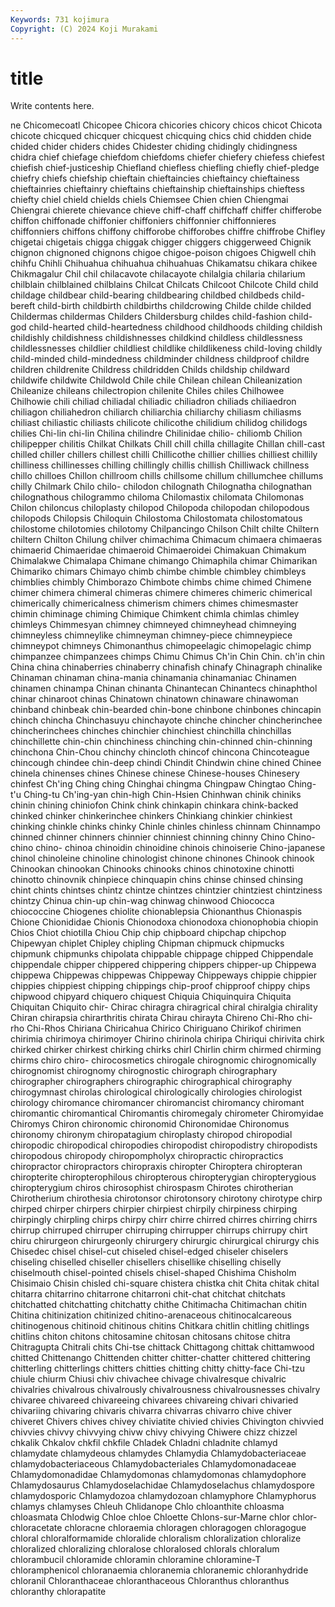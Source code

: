 ```yaml
---
Keywords: 731 kojimura
Copyright: (C) 2024 Koji Murakami
---
```


# title

Write contents here.



ne Chicomecoatl Chicopee Chicora chicories chicory chicos
chicot Chicota chicote chicqued chicquer chicquest chicquing chics chid chidden
chide chided chider chiders chides Chidester chiding chidingly chidingness chidra
chief chiefage chiefdom chiefdoms chiefer chiefery chiefess chiefest chiefish chief-justiceship
Chiefland chiefless chiefling chiefly chief-pledge chiefry chiefs chiefship chieftain chieftaincies
chieftaincy chieftainess chieftainries chieftainry chieftains chieftainship chieftainships chieftess chiefty chiel
chield chields chiels Chiemsee Chien chien Chiengmai Chiengrai chierete chievance
chieve chiff-chaff chiffchaff chiffer chifferobe chiffon chiffonade chiffonier chiffoniers chiffonnier
chiffonnieres chiffonniers chiffons chiffony chifforobe chifforobes chiffre chiffrobe Chifley chigetai
chigetais chigga chiggak chigger chiggers chiggerweed Chignik chignon chignoned chignons
chigoe chigoe-poison chigoes Chigwell chih chihfu Chihli Chihuahua chihuahua chihuahuas
Chikamatsu chikara chikee Chikmagalur Chil chil chilacavote chilacayote chilalgia chilaria
chilarium chilblain chilblained chilblains Chilcat Chilcats Chilcoot Chilcote Child child
childage childbear child-bearing childbearing childbed childbeds child-bereft child-birth childbirth childbirths
childcrowing Childe childe childed Childermas childermas Childers Childersburg childes child-fashion
child-god child-hearted child-heartedness childhood childhoods childing childish childishly childishness childishnesses
childkind childless childlessness childlessnesses childlier childliest childlike childlikeness child-loving childly
child-minded child-mindedness childminder childness childproof childre children childrenite Childress childridden
Childs childship childward childwife childwite Childwold Chile chile Chilean chilean
Chileanization Chileanize chileans chilectropion chilenite Chiles chiles Chilhowee Chilhowie chili
chiliad chiliadal chiliadic chiliadron chiliads chiliaedron chiliagon chiliahedron chiliarch chiliarchia
chiliarchy chiliasm chiliasms chiliast chiliastic chiliasts chilicote chilicothe chilidium chilidog
chilidogs chilies Chi-lin chi-lin Chilina chilindre Chilinidae chilio- chiliomb Chilion
chilipepper chilitis Chilkat Chilkats Chill chill chilla chillagite Chillan chill-cast
chilled chiller chillers chillest chilli Chillicothe chillier chillies chilliest chillily
chilliness chillinesses chilling chillingly chillis chillish Chilliwack chillness chillo chilloes
Chillon chillroom chills chillsome chillum chillumchee chillums chilly Chilmark Chilo
chilo- chilodon chilognath Chilognatha chilognathan chilognathous chilogrammo chiloma Chilomastix chilomata
Chilomonas Chilon chiloncus chiloplasty chilopod Chilopoda chilopodan chilopodous chilopods Chilopsis
Chiloquin Chilostoma Chilostomata chilostomatous chilostome chilotomies chilotomy Chilpancingo Chilson Chilt
chilte Chiltern chiltern Chilton Chilung chilver chimachima Chimacum chimaera chimaeras
chimaerid Chimaeridae chimaeroid Chimaeroidei Chimakuan Chimakum Chimalakwe Chimalapa Chimane chimango
Chimaphila chimar Chimarikan Chimariko chimars Chimayo chimb chimbe chimble chimbley
chimbleys chimblies chimbly Chimborazo Chimbote chimbs chime chimed Chimene chimer
chimera chimeral chimeras chimere chimeres chimeric chimerical chimerically chimericalness chimerism
chimers chimes chimesmaster chimin chiminage chiming Chimique Chimkent chimla chimlas
chimley chimleys Chimmesyan chimney chimneyed chimneyhead chimneying chimneyless chimneylike chimneyman
chimney-piece chimneypiece chimneypot chimneys Chimonanthus chimopeelagic chimopelagic chimp chimpanzee chimpanzees
chimps Chimu Chimus Ch'in Chin Chin. ch'in chin China china
chinaberries chinaberry chinafish chinafy Chinagraph chinalike Chinaman chinaman china-mania chinamania
chinamaniac Chinamen chinamen chinampa Chinan chinanta Chinantecan Chinantecs chinaphthol chinar
chinaroot chinas Chinatown chinatown chinaware chinawoman chinband chinbeak chin-bearded chin-bone
chinbone chinbones chincapin chinch chincha Chinchasuyu chinchayote chinche chincher chincherinchee
chincherinchees chinches chinchier chinchiest chinchilla chinchillas chinchillette chin-chin chinchiness chinching
chin-chinned chin-chinning chinchona Chin-Chou chinchy chincloth chincof chincona Chincoteague chincough
chindee chin-deep chindi Chindit Chindwin chine chined Chinee chinela chinenses
chines Chinese chinese Chinese-houses Chinesery chinfest Ch'ing Ching ching Chinghai
chingma Chingpaw Chingtao Ching-t'u Ching-tu Ch'ing-yan chin-high Chin-Hsien Chinhwan chinik
chiniks chinin chining chiniofon Chink chink chinkapin chinkara chink-backed chinked
chinker chinkerinchee chinkers Chinkiang chinkier chinkiest chinking chinkle chinks chinky
Chinle chinles chinless chinnam Chinnampo chinned chinner chinners chinnier chinniest
chinning chinny Chino Chino- chino chino- chinoa chinoidin chinoidine chinois
chinoiserie Chino-japanese chinol chinoleine chinoline chinologist chinone chinones Chinook chinook
Chinookan chinookan Chinooks chinooks chinos chinotoxine chinotti chinotto chinovnik chinpiece
chinquapin chins chinse chinsed chinsing chint chints chintses chintz chintze
chintzes chintzier chintziest chintziness chintzy Chinua chin-up chin-wag chinwag chinwood
Chiococca chiococcine Chiogenes chiolite chionablepsia Chionanthus Chionaspis Chione Chionididae Chionis
Chionodoxa chionodoxa chionophobia chiopin Chios Chiot chiotilla Chiou Chip chip
chipboard chipchap chipchop Chipewyan chiplet Chipley chipling Chipman chipmuck chipmucks
chipmunk chipmunks chipolata chippable chippage chipped Chippendale chippendale chipper chippered
chippering chippers chipper-up Chippewa chippewa Chippewas chippewas Chippeway Chippeways chippie
chippier chippies chippiest chipping chippings chip-proof chipproof chippy chips chipwood
chipyard chiquero chiquest Chiquia Chiquinquira Chiquita Chiquitan Chiquito chir- Chirac
chiragra chiragrical chiral chiralgia chirality Chiran chirapsia chirarthritis chirata Chirau
chirayta Chireno Chi-Rho chi-rho Chi-Rhos Chiriana Chiricahua Chirico Chiriguano Chirikof
chirimen chirimia chirimoya chirimoyer Chirino chirinola chiripa Chiriqui chirivita chirk
chirked chirker chirkest chirking chirks chirl Chirlin chirm chirmed chirming
chirms chiro chiro- chirocosmetics chirogale chirognomic chirognomically chirognomist chirognomy chirognostic
chirograph chirographary chirographer chirographers chirographic chirographical chirography chirogymnast chirolas chirological
chirologically chirologies chirologist chirology chiromance chiromancer chiromancist chiromancy chiromant chiromantic
chiromantical Chiromantis chiromegaly chirometer Chiromyidae Chiromys Chiron chironomic chironomid Chironomidae
Chironomus chironomy chironym chiropatagium chiroplasty chiropod chiropodial chiropodic chiropodical chiropodies
chiropodist chiropodistry chiropodists chiropodous chiropody chiropompholyx chiropractic chiropractics chiropractor chiropractors
chiropraxis chiropter Chiroptera chiropteran chiropterite chiropterophilous chiropterous chiropterygian chiropterygious chiropterygium
chiros chirosophist chirospasm Chirotes chirotherian Chirotherium chirothesia chirotonsor chirotonsory chirotony
chirotype chirp chirped chirper chirpers chirpier chirpiest chirpily chirpiness chirping
chirpingly chirpling chirps chirpy chirr chirre chirred chirres chirring chirrs
chirrup chirruped chirruper chirruping chirrupper chirrups chirrupy chirt chiru chirurgeon
chirurgeonly chirurgery chirurgic chirurgical chirurgy chis Chisedec chisel chisel-cut chiseled
chisel-edged chiseler chiselers chiseling chiselled chiseller chisellers chisellike chiselling chiselly
chiselmouth chisel-pointed chisels chisel-shaped Chishima Chisholm Chisimaio Chisin chisled chi-square
chistera chistka chit Chita chitak chital chitarra chitarrino chitarrone chitarroni
chit-chat chitchat chitchats chitchatted chitchatting chitchatty chithe Chitimacha Chitimachan chitin
Chitina chitinization chitinized chitino-arenaceous chitinocalcareous chitinogenous chitinoid chitinous chitins Chitkara
chitlin chitling chitlings chitlins chiton chitons chitosamine chitosan chitosans chitose
chitra Chitragupta Chitrali chits Chi-tse chittack Chittagong chittak chittamwood chitted
Chittenango Chittenden chitter chitter-chatter chittered chittering chitterling chitterlings chitters chitties
chitting chitty chitty-face Chi-tzu chiule chiurm Chiusi chiv chivachee chivage
chivalresque chivalric chivalries chivalrous chivalrously chivalrousness chivalrousnesses chivalry chivaree chivareed
chivareeing chivarees chivareing chivari chivaried chivariing chivaring chivaris chivarra chivarras
chivarro chive chiver chiveret Chivers chives chivey chiviatite chivied chivies
Chivington chivvied chivvies chivvy chivvying chivw chivy chivying Chiwere chizz
chizzel chkalik Chkalov chkfil chkfile Chladek Chladni chladnite chlamyd chlamydate
chlamydeous chlamydes Chlamydia Chlamydobacteriaceae chlamydobacteriaceous Chlamydobacteriales Chlamydomonadaceae Chlamydomonadidae Chlamydomonas chlamydomonas
chlamydophore Chlamydosaurus Chlamydoselachidae Chlamydoselachus chlamydospore chlamydosporic Chlamydozoa chlamydozoan chlamyphore Chlamyphorus
chlamys chlamyses Chleuh Chlidanope Chlo chloanthite chloasma chloasmata Chlodwig Chloe
chloe Chloette Chlons-sur-Marne chlor chlor- chloracetate chloracne chloraemia chloragen chloragogen
chloragogue chloral chloralformamide chloralide chloralism chloralization chloralize chloralized chloralizing chloralose
chloralosed chlorals chloralum chlorambucil chloramide chloramin chloramine chloramine-T chloramphenicol chloranaemia
chloranemia chloranemic chloranhydride chloranil Chloranthaceae chloranthaceous Chloranthus chloranthus chloranthy chlorapatite
